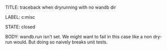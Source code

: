 TITLE:
traceback when dryrunning with no wandb dir

LABEL:
c:misc

STATE:
closed

BODY:
wandb.run isn't set. We might want to fail in this case like a non dry-run would. But doing so naively breaks unit tests.

